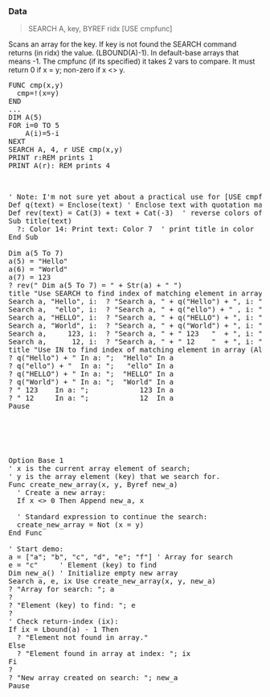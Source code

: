 ### Data

> SEARCH A, key, BYREF ridx [USE cmpfunc]

Scans an array for the key. If key is not found the SEARCH command returns (in ridx) the value. (LBOUND(A)-1). In default-base arrays that means -1. The cmpfunc (if its specified) it takes 2 vars to compare. It must return 0 if x = y; non-zero if x <> y.


<pre>FUNC cmp(x,y)
  cmp=!(x=y)
END
...
DIM A(5)
FOR i=0 TO 5
    A(i)=5-i
NEXT
SEARCH A, 4, r USE cmp(x,y)
PRINT r:REM prints 1
PRINT A(r): REM prints 4

<pre>

' Note: I'm not sure yet about a practical use for [USE cmpfunc] syntax...
Def q(text) = Enclose(text) ' Enclose text with quotation marks, ""
Def rev(text) = Cat(3) + text + Cat(-3)  ' reverse colors of text
Sub title(text)
  ?: Color 14: Print text: Color 7  ' print title in color
End Sub

Dim a(5 To 7)
a(5) = "Hello" 
a(6) = "World"
a(7) = 123
? rev(" Dim a(5 To 7) = " + Str(a) + " ")
title "Use SEARCH to find index of matching element in array (Base LBOUND(a)):"
Search a, "Hello", i:  ? "Search a, " + q("Hello") + ", i: "; i
Search a,  "ello", i:  ? "Search a, " + q("ello") + " , i: "; i
Search a, "HELLO", i:  ? "Search a, " + q("HELLO") + ", i: "; i
Search a, "World", i:  ? "Search a, " + q("World") + ", i: "; i
Search a,     123, i:  ? "Search a, " + " 123   "  + ", i: "; i
Search a,      12, i:  ? "Search a, " + " 12    "  + ", i: "; i
title "Use IN to find index of matching element in array (Always Base 1):"
? q("Hello") + " In a: ";  "Hello" In a
? q("ello") + "  In a: ";   "ello" In a
? q("HELLO") + " In a: ";  "HELLO" In a
? q("World") + " In a: ";  "World" In a
? " 123    In a: ";            123 In a
? " 12     In a: ";            12  In a
Pause

</pre>

<pre>

Option Base 1
' x is the current array element of search;
' y is the array element (key) that we search for.
Func create_new_array(x, y, Byref new_a)
  ' Create a new array:
  If x <> 0 Then Append new_a, x 
  
  ' Standard expression to continue the search:
  create_new_array = Not (x = y) 
End Func

' Start demo:
a = ["a"; "b", "c", "d", "e"; "f"] ' Array for search
e = "c"     ' Element (key) to find
Dim new_a() ' Initialize empty new array
Search a, e, ix Use create_new_array(x, y, new_a)
? "Array for search: "; a
?
? "Element (key) to find: "; e
?
' Check return-index (ix):
If ix = Lbound(a) - 1 Then
  ? "Element not found in array."
Else
  ? "Element found in array at index: "; ix
Fi
?
? "New array created on search: "; new_a
Pause

</pre>

